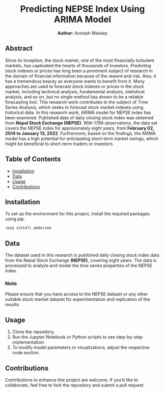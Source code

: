 <h1 align="center">Predicting NEPSE Index Using ARIMA Model</h1>

<p align="center"><strong>Author:</strong> Avinash Maskey</p>

## Abstract

Since its inception, the stock market, one of the most financially turbulent markets, has captivated the hearts of thousands of investors. Predicting stock indexes or prices has long been a prominent subject of research in the domain of financial information because of the reward and risk. Also, it has a tremendous beauty as everyone wants to benefit from it. Many approaches are used to forecast stock indexes or prices in the stock market, including technical analysis, fundamental analysis, statistical analysis, and so on, but no single method has shown to be a reliable forecasting tool. This research work contributes to the subject of Time Series Analysis, which seeks to forecast stock market indexes using historical data. In this research work, ARIMA model for NEPSE index has been examined. Published data of daily closing stock index was obtained from **Nepal Stock Exchange (NEPSE)**. With 1798 observations, the data set covers the NEPSE index for approximately eight years, from **February 02, 2014 to January 13, 2022**. Furthermore, based on the findings, the ARIMA model has a high potential for anticipating short-term market swings, which might be beneficial to short-term traders or investors.

## Table of Contents

- [Installation](#installation)
- [Data](#data)
- [Usage](#usage)
- [Contributions](#contributions)

## Installation

To set up the environment for this project, install the required packages using pip.

```bash
!pip install pmdarima
```
## Data

The dataset used in this research is published daily closing stock index data from the Nepal Stock Exchange **(NEPSE)**, covering eight years. The data is processed to analyze and model the time series properties of the NEPSE index.

### Note

Please ensure that you have access to the NEPSE dataset or any other suitable stock market dataset for experimentation and replication of the results.

## Usage

1. Clone the repository.
2. Run the Jupyter Notebook or Python scripts to see step-by-step implementation.
3. To modify model parameters or visualizations, adjust the respective code section.

## Contributions
Contributions to enhance this project are welcome. If you’d like to collaborate, feel free to fork the repository and submit a pull request.

